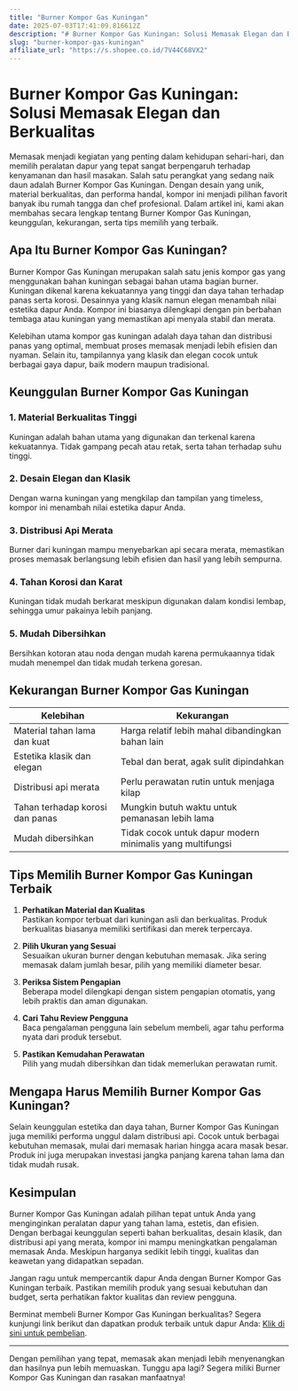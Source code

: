 ```yaml
---
title: "Burner Kompor Gas Kuningan"
date: 2025-07-03T17:41:09.816612Z
description: "# Burner Kompor Gas Kuningan: Solusi Memasak Elegan dan Berkualitas..."
slug: "burner-kompor-gas-kuningan"
affiliate_url: "https://s.shopee.co.id/7V44C68VX2"
---
```

# Burner Kompor Gas Kuningan: Solusi Memasak Elegan dan Berkualitas

Memasak menjadi kegiatan yang penting dalam kehidupan sehari-hari, dan memilih peralatan dapur yang tepat sangat berpengaruh terhadap kenyamanan dan hasil masakan. Salah satu perangkat yang sedang naik daun adalah Burner Kompor Gas Kuningan. Dengan desain yang unik, material berkualitas, dan performa handal, kompor ini menjadi pilihan favorit banyak ibu rumah tangga dan chef profesional. Dalam artikel ini, kami akan membahas secara lengkap tentang Burner Kompor Gas Kuningan, keunggulan, kekurangan, serta tips memilih yang terbaik.

## Apa Itu Burner Kompor Gas Kuningan?

Burner Kompor Gas Kuningan merupakan salah satu jenis kompor gas yang menggunakan bahan kuningan sebagai bahan utama bagian burner. Kuningan dikenal karena kekuatannya yang tinggi dan daya tahan terhadap panas serta korosi. Desainnya yang klasik namun elegan menambah nilai estetika dapur Anda. Kompor ini biasanya dilengkapi dengan pin berbahan tembaga atau kuningan yang memastikan api menyala stabil dan merata.

Kelebihan utama kompor gas kuningan adalah daya tahan dan distribusi panas yang optimal, membuat proses memasak menjadi lebih efisien dan nyaman. Selain itu, tampilannya yang klasik dan elegan cocok untuk berbagai gaya dapur, baik modern maupun tradisional.

## Keunggulan Burner Kompor Gas Kuningan

### 1. Material Berkualitas Tinggi
Kuningan adalah bahan utama yang digunakan dan terkenal karena kekuatannya. Tidak gampang pecah atau retak, serta tahan terhadap suhu tinggi.

### 2. Desain Elegan dan Klasik
Dengan warna kuningan yang mengkilap dan tampilan yang timeless, kompor ini menambah nilai estetika dapur Anda.

### 3. Distribusi Api Merata
Burner dari kuningan mampu menyebarkan api secara merata, memastikan proses memasak berlangsung lebih efisien dan hasil yang lebih sempurna.

### 4. Tahan Korosi dan Karat
Kuningan tidak mudah berkarat meskipun digunakan dalam kondisi lembap, sehingga umur pakainya lebih panjang.

### 5. Mudah Dibersihkan
Bersihkan kotoran atau noda dengan mudah karena permukaannya tidak mudah menempel dan tidak mudah terkena goresan.

## Kekurangan Burner Kompor Gas Kuningan

| Kelebihan                                   | Kekurangan                                   |
|----------------------------------------------|----------------------------------------------|
| Material tahan lama dan kuat                 | Harga relatif lebih mahal dibandingkan bahan lain |
| Estetika klasik dan elegan                  | Tebal dan berat, agak sulit dipindahkan  |
| Distribusi api merata                        | Perlu perawatan rutin untuk menjaga kilap |
| Tahan terhadap korosi dan panas            | Mungkin butuh waktu untuk pemanasan lebih lama |
| Mudah dibersihkan                           | Tidak cocok untuk dapur modern minimalis yang multifungsi |

## Tips Memilih Burner Kompor Gas Kuningan Terbaik

1. **Perhatikan Material dan Kualitas**  
Pastikan kompor terbuat dari kuningan asli dan berkualitas. Produk berkualitas biasanya memiliki sertifikasi dan merek terpercaya.

2. **Pilih Ukuran yang Sesuai**  
Sesuaikan ukuran burner dengan kebutuhan memasak. Jika sering memasak dalam jumlah besar, pilih yang memiliki diameter besar.

3. **Periksa Sistem Pengapian**  
Beberapa model dilengkapi dengan sistem pengapian otomatis, yang lebih praktis dan aman digunakan.

4. **Cari Tahu Review Pengguna**  
Baca pengalaman pengguna lain sebelum membeli, agar tahu performa nyata dari produk tersebut.

5. **Pastikan Kemudahan Perawatan**  
Pilih yang mudah dibersihkan dan tidak memerlukan perawatan rumit.

## Mengapa Harus Memilih Burner Kompor Gas Kuningan?

Selain keunggulan estetika dan daya tahan, Burner Kompor Gas Kuningan juga memiliki performa unggul dalam distribusi api. Cocok untuk berbagai kebutuhan memasak, mulai dari memasak harian hingga acara masak besar. Produk ini juga merupakan investasi jangka panjang karena tahan lama dan tidak mudah rusak.

## Kesimpulan

Burner Kompor Gas Kuningan adalah pilihan tepat untuk Anda yang menginginkan peralatan dapur yang tahan lama, estetis, dan efisien. Dengan berbagai keunggulan seperti bahan berkualitas, desain klasik, dan distribusi api yang merata, kompor ini mampu meningkatkan pengalaman memasak Anda. Meskipun harganya sedikit lebih tinggi, kualitas dan keawetan yang didapatkan sepadan.

Jangan ragu untuk mempercantik dapur Anda dengan Burner Kompor Gas Kuningan terbaik. Pastikan memilih produk yang sesuai kebutuhan dan budget, serta perhatikan faktor kualitas dan review pengguna.

Berminat membeli Burner Kompor Gas Kuningan berkualitas? Segera kunjungi link berikut dan dapatkan produk terbaik untuk dapur Anda: [Klik di sini untuk pembelian](https://s.shopee.co.id/7V44C68VX2).

---

Dengan pemilihan yang tepat, memasak akan menjadi lebih menyenangkan dan hasilnya pun lebih memuaskan. Tunggu apa lagi? Segera miliki Burner Kompor Gas Kuningan dan rasakan manfaatnya!